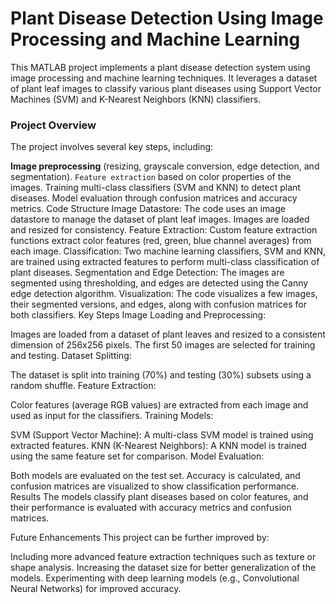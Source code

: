 # Plant Disease Detection Using Image Processing and Machine Learning
This MATLAB project implements a plant disease detection system using image processing and machine learning techniques. It leverages a dataset of plant leaf images to classify various plant diseases using Support Vector Machines (SVM) and K-Nearest Neighbors (KNN) classifiers.

### Project Overview  
The project involves several key steps, including:

**Image preprocessing** (resizing, grayscale conversion, edge detection, and segmentation).
`Feature extraction` based on color properties of the images.
Training multi-class classifiers (SVM and KNN) to detect plant diseases.
Model evaluation through confusion matrices and accuracy metrics.
Code Structure
Image Datastore: The code uses an image datastore to manage the dataset of plant leaf images. Images are loaded and resized for consistency.
Feature Extraction: Custom feature extraction functions extract color features (red, green, blue channel averages) from each image.
Classification: Two machine learning classifiers, SVM and KNN, are trained using extracted features to perform multi-class classification of plant diseases.
Segmentation and Edge Detection: The images are segmented using thresholding, and edges are detected using the Canny edge detection algorithm.
Visualization: The code visualizes a few images, their segmented versions, and edges, along with confusion matrices for both classifiers.
Key Steps
Image Loading and Preprocessing:

Images are loaded from a dataset of plant leaves and resized to a consistent dimension of 256x256 pixels.
The first 50 images are selected for training and testing.
Dataset Splitting:

The dataset is split into training (70%) and testing (30%) subsets using a random shuffle.
Feature Extraction:

Color features (average RGB values) are extracted from each image and used as input for the classifiers.
Training Models:

SVM (Support Vector Machine): A multi-class SVM model is trained using extracted features.
KNN (K-Nearest Neighbors): A KNN model is trained using the same feature set for comparison.
Model Evaluation:

Both models are evaluated on the test set. Accuracy is calculated, and confusion matrices are visualized to show classification performance.
Results
The models classify plant diseases based on color features, and their performance is evaluated with accuracy metrics and confusion matrices.

Future Enhancements
This project can be further improved by:

Including more advanced feature extraction techniques such as texture or shape analysis.
Increasing the dataset size for better generalization of the models.
Experimenting with deep learning models (e.g., Convolutional Neural Networks) for improved accuracy.
